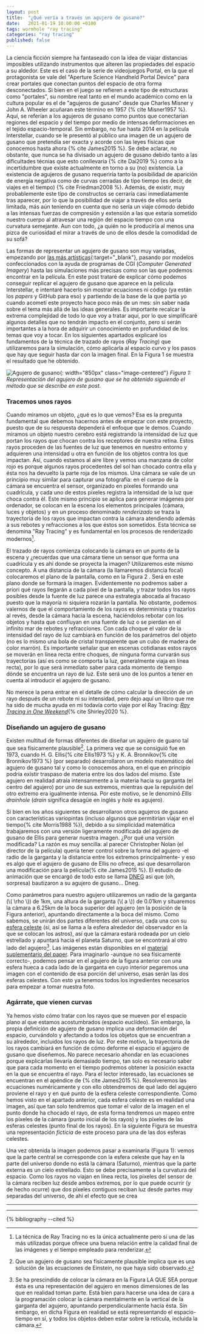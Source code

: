 ```yaml
---
layout: post
title:  "¿Qué vería a través un agujero de gusano?"
date:   2021-01-19 10:00:00 +0100
tags: wormhole "ray tracing"
categories: "ray tracing"
published: false
---
```


La ciencia ficción siempre ha fantaseado con la idea de viajar distancias imposibles utilizando instrumentos que alteren las propiedades del espacio a su aldedor. Este es el caso de la serie de videojuegos Portal, en la que el protagonista se vale del "Aperture Science Handheld Portal Device" para crear portales que conectan puntos del espacio de otra forma desconectados. Si bien en el juego se refieren a este tipo de estructuras como "portales", su nombre real tanto en el mundo académico como en la cultura popular es el de "agujeros de gusano" desde que Charles Misner y John A. Wheeler acuñaran este término en 1957 {% cite Misner1957 %}. Aquí, se referían a los agujeros de gusano como puntos que conectarían regiones del espacio y del tiempo por medio de intensas deformaciones en el tejido espacio-temporal. Sin embargo, no fue hasta 2014 en la película Interstellar, cuando se le presentó al público una imagen de un agujero de gusano que pretendía ser exacta y acorde con las leyes físicas que conocemos hasta ahora {% cite James2015 %}. Se debe aclarar, no obstante, que nunca se ha divisado un agujero de gusano debido tanto a las dificultades técnias que esto conllevaría {% cite Dai2019 %} como a la incertidumbre que existe actualmente en torno a su (no) existencia. La existencia de agujeros de gusano requeriría tanto la posibilidad de aparición de energía negativa como de curvas cerradas de tipo tiempo (es decir, de viajes en el tiempo) {% cite Friedman2008 %}. Además, de existir, muy probablemente este tipo de constructos se cerraría casi inmediatamente tras aparecer, por lo que la posibilidad de viajar a través de ellos sería limitada, más aún teniendo en cuenta que no sería un viaje cómodo debido a las intensas fuerzas de compresión y extensión a las que estaría sometido nuestro cuerpo al atravesar una región del espacio tiempo con una curvatura semejante. Aun con todo, ¿a quién no le produciría al menos una pizca de curiosidad el mirar a través de uno de ellos desde la comodidad de su sofá?

Las formas de representar un agujero de gusano son muy variadas, empezando por [las más artísticas](https://www.nasa.gov/centers/glenn/images/content/101681main_CD1998_76634_1200x900.jpg){:target="_blank"}, pasando por modelos confeccionados con la ayuda de programas de CGI (_Computer Generated Imagery_) hasta las simulaciones más precisas como son las que podemos encontrar en la película. En este post trataré de explicar cómo podemos conseguir replicar el agujero de gusano que aparece en la película Interstellar, e intentaré hacerlo sin mostrar ecuaciones ni código (ya están los _papers_ y GitHub para eso) y partiendo de la base de la que partía yo cuando acometí este proyecto hace poco más de un mes: sin saber nada sobre el tema más allá de las ideas generales. Es importante recalcar la extrema complejidad de todo lo que voy a tratar aquí, por lo que simplificaré algunos detalles que no tendrán impacto en el conjunto, pero sí serán importantes a la hora de adquirir un conocimiento en profundidad de los temas que voy a tocar. En los siguientes apartados explicaré los fundamentos de la técnica de trazado de rayos (_Ray Tracing_) que utilizaremos para la simulación, cómo aplicarla al espacio curvo y los pasos que hay que seguir hasta dar con la imagen final. En la Figura 1 se muestra el resultado que he obtenido. 


![Agujero de gusano](/blog/assets/2.wormhole/images/result.png){: width="850px" class="image-centered"}
*Figura 1: Representación del agujero de gusano que se ha obtenido siguiendo el método que se describe en este post.*

### Tracemos unos rayos

Cuando miramos un objeto, ¿qué es lo que vemos? Esa es la pregunta fundamental que debemos hacernos antes de empezar con este proyecto, puesto que de su respuesta dependerá el enfoque que le demos. Cuando miramos un objeto nuestro cerebro está registrando la intensidad de luz que portan los rayos que chocan contra los receptores de nuestra retina. Estos rayos proceden de las fuentes de luz que tenemos en nuestro entorno y adquieren una intensidad u otra en función de los objetos contra los que impactan. Así, cuando estamos al aire libre y vemos una manzana de color rojo es porque algunos rayos procedentes del sol han chocado contra ella y ésta nos ha devuelto la parte roja de los mismos. Una cámara se vale de un principio muy similar para capturar una fotografía: en el cuerpo de la cámara se encuentra el sensor, organizado en píxeles formando una cuadrícula, y cada uno de estos píxeles registra la intensidad de la luz que choca contra él. Este mismo principio se aplica para generar imágenes por ordenador, se colocan en la escena los elementos principales (cámara, luces y objetos) y en un proceso denominado _renderizado_ se traza la trayectoria de los rayos que impactan contra la cámara atendiendo además a sus rebotes y refracciones a los que éstos son sometidos. Esta técnica se denomina "Ray Tracing" y es fundamental en los procesos de renderizado modernos[^1].

El trazado de rayos comienza colocando la cámara en un punto de la escena y ¿recuerdas que una cámara tiene un sensor que forma una cuadrícula y es ahí donde se proyecta la imagen? Utilizaremos este mismo concepto. A una distancia de la cámara (la llamaremos distancia focal) colocaremos el plano de la pantalla, como en la Figura 2 <!-- HAY QUE PONER UNA FIGURA CON LA PANTALLA -->. Será en este plano donde se formará la imagen. Evidentemente no podremos saber a priori qué rayos llegarán a cada píxel de la pantalla, y trazar todos los rayos posibles desde la fuente de luz parece una estrategia abocada al fracaso puesto que la mayoría ni siquiera rozarán la pantalla. No obstante, podemos valernos de que el comportamiento de los rayos es determinista y trazarlos al revés, desde la cámara hacia la escena, haciéndolos rebotar con los objetos y hasta que confluyan en una fuente de luz o se pierdan en el infinito mar de rebotes y refracciones. Con cada choque el valor de la intensidad del rayo de luz cambiará en función de los parámetros del objeto (no es lo mismo una bola de cristal transparente que un cubo de madera de color marrón). Es importante señalar que en escenas cotidianas estos rayos se moverán en línea recta entre choques, de ninguna forma curvarán sus trayectorias (así es como se comporta la luz, generalmente viaja en línea recta), por lo que será inmediato saber para cada momento de tiempo dónde se encuentra un rayo de luz. Este será uno de los puntos a tener en cuenta al introducir el agujero de gusano.

<!-- FIGURA DE LA PANTALLA -->

No merece la pena entrar en el detalle de cómo calcular la dirección de un rayo después de un rebote ni su intensidad, pero dejo aquí un libro que me ha sido de mucha ayuda en mi todavía corto viaje por el Ray Tracing: [_Ray Tracing in One Weekend_](https://raytracing.github.io/books/RayTracingInOneWeekend.html){% cite Shirley2020 %}.

### Diseñando un agujero de gusano

Existen multitud de formas diferentes de diseñar un agujero de guano tal que sea físicamente plausible[^2]. La primera vez que se consiguió fue en 1973, cuando H. G. Ellis{% cite Ellis1973 %} y K. A. Bronnikov{% cite Bronnikov1973 %} (por separado) desarrollaron un modelo matemático del agujero de gusano tal y como lo conocemos ahora, en el que en principio podría existir traspaso de materia entre los dos lados del mismo. Este agujero en realidad atraía intensanmente a la materia hacia su garganta (el centro del agujero) por uno de sus extremos, mientras que la repulsión del otro extremo era igualmente intensa. Por este motivo, se le denominó _Ellis drainhole_ (_drain_ significa desagüe en inglés y _hole_ es agujero). 

<!-- Aquí una foto del agujero de gusano de Ellis  -->

Si bien en los años siguientes se desarrollaron otros agujeros de gusano con características variopintas (incluso algunos que permitirían viajar en el tiempo{% cite Morris1988 %}), debido a su simplicidad matemática trabajaremos con una versión ligeramente modificada del agujero de gusano de Ellis para generar nuestra imagen. ¿Por qué una versión modificada? La razón es muy sencilla: al parecer Christopher Nolan (el director de la película) quería tener control sobre la forma del agujero -el radio de la garganta y la distancia entre los extremos principalmente- y eso es algo que el agujero de gusano de Ellis no ofrece, así que desarrollaron una modificación para la película{% cite James2015 %}. El estudio de animación que se encargó de todo esto se llama [DNEG](https://www.dneg.com/) así que (oh, sorpresa) bautizaron a su agujero de gusano... Dneg.

<!-- Aquí una foto del agujero de gusano que vamos a utilizar -->

Como parámetros para nuestro agujero utilizaremos un radio de la garganta (\\( \rho \\)) de 1km, una altura de la garganta (\\( a \\)) de 0.01km y situaremos la cámara a 6.25km de la boca superior del agujero (en la posición de la Figura anterior), apuntando directamente a la boca del mismo. Como sabemos, se unirán dos partes diferentes del universo, cada una con su [esfera celeste](https://es.wikipedia.org/wiki/Esfera_celeste) (sí, así se llama a la esfera alrededor del observador en la que se colocan los astros), así que la cámara estará rodeada por un cielo estrellado y apuntará hacia el planeta Saturno, que se encontrará al otro lado del agujero[^3]. Las imágenes están disponibles en el [material suplementario del paper](https://www.dneg.com/interstellar-wormhole/). Para imaginarlo -aunque no sea físicamente correcto-, podemos pensar en el agujero de la figura anterior con una esfera hueca a cada lado de la garganta en cuyo interior pegaremos una imagen con el contenido de esa porción del universo, esas serán las dos esferas celestes. Con esto ya tenemos todos los ingredientes necesarios para empezar a tomar nuestra foto.


### Agárrate, que vienen curvas

Ya hemos visto cómo tratar con los rayos que se mueven por el espacio plano al que estamos acostumbrados (espacio euclídeo). Sin embargo, la propia definición de agujero de gusano implica una deformación del espacio, curvándolo y afectando a todos los objetos que se encuentran a su alrededor, incluidos los rayos de luz. Por este motivo, la trayectoria de los rayos cambiará en función de cómo deforme el espacio el agujero de gusano que diseñemos. No parece necesario ahondar en las ecuaciones porque explicarlas llevaría demasiado tiempo, tan solo es necesario saber que para cada momento en el tiempo podremos obtener la posición exacta en la que se encuentra el rayo. Para el lector interesado, las ecuaciones se encuentran en el apéndice de {% cite James2015 %}. Resolveremos las ecuaciones numéricamente y con ello obtendremos de qué lado del agujero proviene el rayo y en qué punto de la esfera celeste correspondiente. Como hemos visto en el apartado anterior, cada esfera celeste es en realidad una imagen, así que tan solo tendremos que tomar el valor de la imagen en el punto donde ha chocado el rayo, de esta forma tendremos un mapeo entre los píxeles de la cámara (punto inicial de los rayos) y los píxeles de las esferas celestes (punto final de los rayos). En la siguiente Figura se muestra una representación _ficticia_ de este proceso para una de las dos esferas celestes.

<!-- Representación de la cámara -->

Una vez obtenida la imagen podemos pasar a examinarla (Figura 1): vemos que la parte central se corresponde con la esfera celeste que hay en la parte del universo donde no está la cámara (Saturno), mientras que la parte externa es un cielo estrellado. Esto se debe precisamente a la curvatura del espacio. Como los rayos no viajan en línea recta, los píxeles del sensor de la cámara reciben luz desde ambos extremos, por lo que puede ocurrir (y de hecho ocurre) que dos píxeles contiguos reciban luz desde partes muy separadas del universo, de ahí el efecto que se crea


***
[^1]: La técnica de Ray Tracing no es la única actualmente pero sí una de las más utilizadas porque ofrece una buena relación entre la calidad final de las imágenes y el tiempo empleado para renderizar.
[^2]: Que un agujero de gusano sea físicamente plausible implica que es una solución de las ecuaciones de Einstein, no que haya sido observado.
[^3]: Se ha prescindido de colocar la cámara en la Figura LA QUE SEA porque ésta es una representación del agujero en menos dimensiones de las que en realidad toman parte. Está bien para hacerse una idea de cara a la programación colocar la cámara mentalmente en la vertical de la garganta del agujero, apuntando perpendicularmente hacia ésta. Sin embargo, en dicha Figura en realidad se está representando el espacio-tiempo en sí, y todos los objetos deben estar sobre la retícula, incluida la cámara.

***

{% bibliography --cited %}
